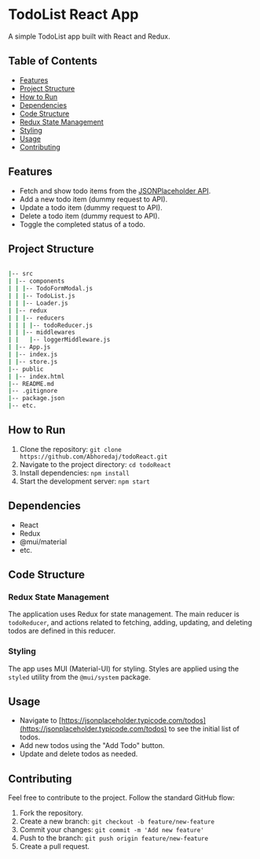 # TodoList React App

A simple TodoList app built with React and Redux.

## Table of Contents
- [Features](#features)
- [Project Structure](#project-structure)
- [How to Run](#how-to-run)
- [Dependencies](#dependencies)
- [Code Structure](#code-structure)
- [Redux State Management](#redux-state-management)
- [Styling](#styling)
- [Usage](#usage)
- [Contributing](#contributing)

## Features

- Fetch and show todo items from the [JSONPlaceholder API](https://jsonplaceholder.typicode.com/todos).
- Add a new todo item (dummy request to API).
- Update a todo item (dummy request to API).
- Delete a todo item (dummy request to API).
- Toggle the completed status of a todo.

## Project Structure
```bash

|-- src
| |-- components
| | |-- TodoFormModal.js
| | |-- TodoList.js
| | |-- Loader.js
| |-- redux
| | |-- reducers
| | | |-- todoReducer.js
| | |-- middlewares
| |   |-- loggerMiddleware.js
| |-- App.js
| |-- index.js
| |-- store.js
|-- public
| |-- index.html
|-- README.md
|-- .gitignore
|-- package.json
|-- etc.


```

## How to Run

1. Clone the repository: `git clone https://github.com/Abhoredaj/todoReact.git`
2. Navigate to the project directory: `cd todoReact`
3. Install dependencies: `npm install`
4. Start the development server: `npm start`

## Dependencies

- React
- Redux
- @mui/material
- etc.

## Code Structure

### Redux State Management

The application uses Redux for state management. The main reducer is `todoReducer`, and actions related to fetching, adding, updating, and deleting todos are defined in this reducer.

### Styling

The app uses MUI (Material-UI) for styling. Styles are applied using the `styled` utility from the `@mui/system` package.

## Usage

- Navigate to [https://jsonplaceholder.typicode.com/todos](https://jsonplaceholder.typicode.com/todos) to see the initial list of todos.
- Add new todos using the "Add Todo" button.
- Update and delete todos as needed.

## Contributing

Feel free to contribute to the project. Follow the standard GitHub flow:

1. Fork the repository.
2. Create a new branch: `git checkout -b feature/new-feature`
3. Commit your changes: `git commit -m 'Add new feature'`
4. Push to the branch: `git push origin feature/new-feature`
5. Create a pull request.
